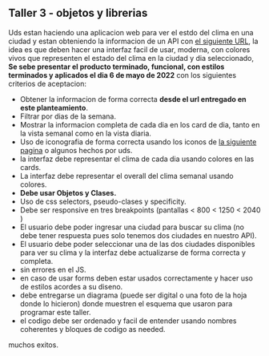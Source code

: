 ## Taller 3 - objetos y librerias
Uds estan haciendo una aplicacion web para ver el estdo del clima en una ciudad y estan obteniendo la informacion de un API con [el siguiente URL](https://raw.githubusercontent.com/sebasvelasco353/FDP-2022_01/main/33-taller3/weather.js), la idea es que deben hacer una interfaz facil de usar, moderna, con colores vivos que representen el estado del clima en la ciudad y dia seleccionado, **Se sebe presentar el producto terminado, funcional, con estilos terminados y aplicados el dia 6 de mayo de 2022** con los siguientes criterios de aceptacion:

- Obtener la informacion de forma correcta **desde el url entregado en este planteamiento**.
- Filtrar por dias de la semana.
- Mostrar la informacion completa de cada dia en los card de dia, tanto en la vista semanal como en la vista diaria.
- Uso de iconografia de forma correcta usando los iconos de [la siguiente pagina](https://iconscout.com/) o algunos hechos por uds.
- la interfaz debe representar el clima de cada dia usando colores en las cards.
- La interfaz debe representar el overall del clima semanal usando colores.
- **Debe usar Objetos y Clases.**
- Uso de css selectors, pseudo-clases y specificity.
- Debe ser responsive en tres breakpoints (pantallas < 800 < 1250 < 2040 )
- El usuario debe poder ingresar una ciudad para buscar su clima (no debe tener respuesta pues solo tenemos dos ciudades en nuestro API).
- El usuario debe poder seleccionar una de las dos ciudades disponibles para ver su clima y la interfaz debe actualizarse de forma correcta y completa.
- sin errores en el JS.
- en caso de usar forms deben estar usados correctamente y hacer uso de estilos acordes a su diseno.
- debe entregarse un diagrama (puede ser digital o una foto de la hoja donde lo hicieron) donde muestren el esquema que usaron para programar este taller.
- el codigo debe ser ordenado y facil de entender usando nombres coherentes y bloques de codigo as needed.

muchos exitos.